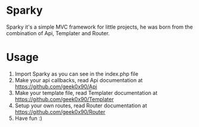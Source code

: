 # Sparky
Sparky it's a simple MVC framework for little projects, he was born from the combination of Api, Templater and Router.

# Usage
1. Import Sparky as you can see in the index.php file
2. Make your api callbacks, read Api documentation at https://github.com/geek0x90/Api
3. Make your template file, read Templater documentation at https://github.com/geek0x90/Templater
4. Setup your own routes, read Router documentation at https://github.com/geek0x90/Router
5. Have fun :)
